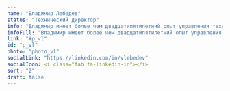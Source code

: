 ```yaml
---
name: "Владимир Лебедев"
status: "Технический директор"
info: "Владимир имеет более чем двадцатипятилетний опыт управления технологиями в финтехе, телекоммуникационных и медиакомпаниях. Его заслугами являются: создание первого узла FidoNet в Советском Союзе, первое приложение для дистанционного банковского обслуживания с использованием криптографии асимметричных ключей в России, а также первый интернет-провайдер в Западной Сибири."
infoFull: "Владимир имеет более чем двадцатипятилетний опыт управления технологиями в финтехе, телекоммуникационных и медиакомпаниях. Его заслугами являются: создание первого узла FidoNet в Советском Союзе, первое приложение для дистанционного банковского обслуживания с использованием криптографии асимметричных ключей в России, а также первый интернет-провайдер в Западной Сибири. Владимир был генеральным директором российской фондовой биржи, где создал ее торговую систему и сетевую инфраструктуру. Он занимал руководящие должности в Вымпелкоме (VEON) (телекоммуникационной компании с более чем 200 миллионами абонентов), Сбербанке (крупнейшем банке Восточной Европы), Московской городской телефонной сети, Orange Business Services, Lucent Technologies и Mail.Ru Group (крупнейшая интернет-медиа компания в России). За свою карьеру он возглавил и успешно реализовал множество передовых проектов, в дополнение к запуску собственных компаний (CPM и Cybertonica)."
link: "#p_vl"
id: "p_vl"
photo: "photo_vl"
socialLink: "https://linkedin.com/in/vlebedev"
socialIcon: <i class="fab fa-linkedin-in"></i>
sort: "2"
draft: false
---
```

